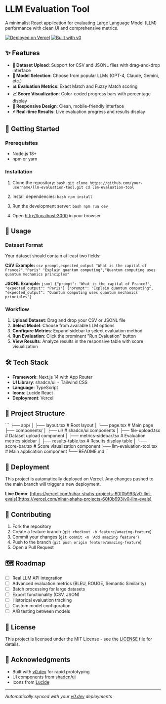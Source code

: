 # LLM Evaluation Tool

A minimalist React application for evaluating Large Language Model (LLM) performance with clean UI and comprehensive metrics.

[![Deployed on Vercel](https://img.shields.io/badge/Deployed%20on-Vercel-black?style=for-the-badge&logo=vercel)](https://vercel.com/nihar-shahs-projects-60f0b993/v0-llm-evals)
[![Built with v0](https://img.shields.io/badge/Built%20with-v0.dev-black?style=for-the-badge)](https://v0.dev/chat/projects/XjtZEK3f5U8)

## ✨ Features

- **📁 Dataset Upload**: Support for CSV and JSONL files with drag-and-drop interface
- **🤖 Model Selection**: Choose from popular LLMs (GPT-4, Claude, Gemini, etc.)
- **📊 Evaluation Metrics**: Exact Match and Fuzzy Match scoring
- **📈 Score Visualization**: Color-coded progress bars with percentage display
- **📱 Responsive Design**: Clean, mobile-friendly interface
- **⚡ Real-time Results**: Live evaluation progress and results display

## 🚀 Getting Started

### Prerequisites

- Node.js 18+ 
- npm or yarn

### Installation

1. Clone the repository:
``bash
git clone https://github.com/your-username/llm-evaluation-tool.git
cd llm-evaluation-tool
``

2. Install dependencies:
``bash
npm install
``

3. Run the development server:
``bash
npm run dev
``

4. Open [http://localhost:3000](http://localhost:3000) in your browser

## 📖 Usage

### Dataset Format

Your dataset should contain at least two fields:

**CSV Example:**
``csv
prompt,expected_output
"What is the capital of France?","Paris"
"Explain quantum computing","Quantum computing uses quantum mechanics principles"
``

**JSONL Example:**
``jsonl
{"prompt": "What is the capital of France?", "expected_output": "Paris"}
{"prompt": "Explain quantum computing", "expected_output": "Quantum computing uses quantum mechanics principles"}
``

### Workflow

1. **Upload Dataset**: Drag and drop your CSV or JSONL file
2. **Select Model**: Choose from available LLM options
3. **Configure Metrics**: Expand sidebar to select evaluation method
4. **Run Evaluation**: Click the prominent "Run Evaluation" button
5. **View Results**: Analyze results in the responsive table with score visualization

## 🛠️ Tech Stack

- **Framework**: Next.js 14 with App Router
- **UI Library**: shadcn/ui + Tailwind CSS
- **Language**: TypeScript
- **Icons**: Lucide React
- **Deployment**: Vercel

## 📁 Project Structure

\`\`\`
├── app/
│   ├── layout.tsx          # Root layout
│   └── page.tsx            # Main page
├── components/
│   ├── ui/                 # shadcn/ui components
│   ├── file-upload.tsx     # Dataset upload component
│   ├── metrics-sidebar.tsx # Evaluation metrics sidebar
│   ├── results-table.tsx   # Results display table
│   └── score-bar.tsx       # Score visualization component
├── llm-evaluation-tool.tsx # Main application component
└── README.md
\`\`\`

## 🚀 Deployment

This project is automatically deployed on Vercel. Any changes pushed to the main branch will trigger a new deployment.

**Live Demo**: [https://vercel.com/nihar-shahs-projects-60f0b993/v0-llm-evals](https://vercel.com/nihar-shahs-projects-60f0b993/v0-llm-evals)

## 🤝 Contributing

1. Fork the repository
2. Create a feature branch (`git checkout -b feature/amazing-feature`)
3. Commit your changes (`git commit -m 'Add amazing feature'`)
4. Push to the branch (`git push origin feature/amazing-feature`)
5. Open a Pull Request

## 🗺️ Roadmap

- [ ] Real LLM API integration
- [ ] Advanced evaluation metrics (BLEU, ROUGE, Semantic Similarity)
- [ ] Batch processing for large datasets
- [ ] Export functionality (CSV, JSON)
- [ ] Historical evaluation tracking
- [ ] Custom model configuration
- [ ] A/B testing between models

## 📄 License

This project is licensed under the MIT License - see the [LICENSE](LICENSE) file for details.

## 🙏 Acknowledgments

- Built with [v0.dev](https://v0.dev) for rapid prototyping
- UI components from [shadcn/ui](https://ui.shadcn.com)
- Icons from [Lucide](https://lucide.dev)

---

*Automatically synced with your [v0.dev](https://v0.dev) deployments*

